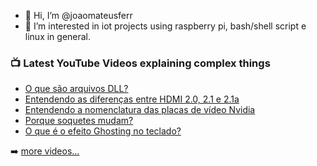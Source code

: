 - 👋 Hi, I’m @joaomateusferr
- 👀 I’m interested in iot projects using raspberry pi, bash/shell script e linux in general.

<!-- This file is based on the following repository  https://github.com/gautamkrishnar/blog-post-workflow -->

### 📺 Latest YouTube Videos explaining complex things

<!-- YOUTUBE:START -->
- [O que são arquivos DLL?](https://www.youtube.com/watch?v=eWoLf4bIGIU)
- [Entendendo as diferenças entre HDMI 2.0, 2.1 e 2.1a](https://www.youtube.com/watch?v=g31G7Tsq8x8)
- [Entendendo a nomenclatura das placas de vídeo Nvidia](https://www.youtube.com/watch?v=X5ZcxP2IEDM)
- [Porque soquetes mudam?](https://www.youtube.com/watch?v=FjZaGaC_M0o)
- [O que é o efeito Ghosting no teclado?](https://www.youtube.com/watch?v=jjTn2l_Ne_Q)
<!-- YOUTUBE:END -->

➡️ [more videos...](https://www.youtube.com/technojohn)